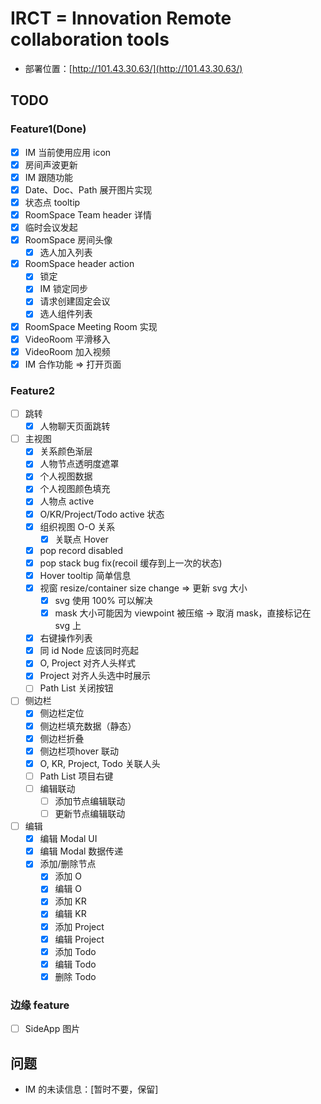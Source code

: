 # IRCT = Innovation Remote collaboration tools

- 部署位置：[http://101.43.30.63/](http://101.43.30.63/)

## TODO

### Feature1(Done)

- [x] IM 当前使用应用 icon
- [x] 房间声波更新
- [x] IM 跟随功能
- [x] Date、Doc、Path 展开图片实现
- [x] 状态点 tooltip
- [x] RoomSpace Team header 详情
- [x] 临时会议发起
- [x] RoomSpace 房间头像
  - [x] 选人加入列表
- [x] RoomSpace header action
  - [x] 锁定
  - [x] IM 锁定同步
  - [x] 请求创建固定会议
  - [x] 选人组件列表
- [x] RoomSpace Meeting Room 实现
- [x] VideoRoom 平滑移入
- [x] VideoRoom 加入视频
- [x] IM 合作功能 => 打开页面

### Feature2

- [ ] 跳转
  - [x] 人物聊天页面跳转
- [ ] 主视图
  - [x] 关系颜色渐层
  - [x] 人物节点透明度遮罩
  - [x] 个人视图数据
  - [x] 个人视图颜色填充
  - [x] 人物点 active
  - [x] O/KR/Project/Todo active 状态
  - [x] 组织视图 O-O 关系
    - [x] 关联点 Hover
  - [x] pop record disabled
  - [x] pop stack bug fix(recoil 缓存到上一次的状态)
  - [x] Hover tooltip 简单信息
  - [x] 视窗 resize/container size change => 更新 svg 大小
    - [x] svg 使用 100% 可以解决
    - [x] mask 大小可能因为 viewpoint 被压缩 -> 取消 mask，直接标记在 svg 上
  - [x] 右键操作列表
  - [x] 同 id Node 应该同时亮起
  - [x] O, Project 对齐人头样式
  - [x] Project 对齐人头选中时展示
  - [ ] Path List 关闭按钮
- [ ] 侧边栏
  - [x] 侧边栏定位
  - [x] 侧边栏填充数据（静态）
  - [x] 侧边栏折叠
  - [x] 侧边栏项hover 联动
  - [x] O, KR, Project, Todo 关联人头
  - [ ] Path List 项目右键
  - [ ] 编辑联动
    - [ ] 添加节点编辑联动
    - [ ] 更新节点编辑联动
- [ ] 编辑
  - [x] 编辑 Modal UI
  - [x] 编辑 Modal 数据传递
  - [x] 添加/删除节点
    - [x] 添加 O
    - [x] 编辑 O
    - [x] 添加 KR
    - [x] 编辑 KR
    - [x] 添加 Project
    - [x] 编辑 Project
    - [x] 添加 Todo
    - [x] 编辑 Todo
    - [x] 删除 Todo

### 边缘 feature

- [ ] SideApp 图片

## 问题

- IM 的未读信息：\[暂时不要，保留\]

